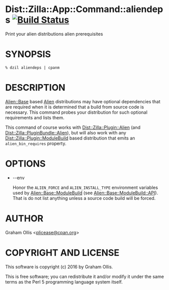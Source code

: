 # Dist::Zilla::App::Command::aliendeps [![Build Status](https://secure.travis-ci.org/plicease/Dist-Zilla-App-Command-aliendeps.png)](http://travis-ci.org/plicease/Dist-Zilla-App-Command-aliendeps)

Print your alien distributions alien prerequisites

# SYNOPSIS

    % dzil aliendeps | cpanm

# DESCRIPTION

[Alien::Base](https://metacpan.org/pod/Alien::Base) based [Alien](https://metacpan.org/pod/Alien) distributions may have optional dependencies
that are required when it is determined that a build from source code is
necessary.  This command probes your distribution for such optional requirements
and lists them.

This command of course works with [Dist::Zilla::Plugin::Alien](https://metacpan.org/pod/Dist::Zilla::Plugin::Alien) (and
[Dist::Zilla::PluginBundle::Alien](https://metacpan.org/pod/Dist::Zilla::PluginBundle::Alien)), but will also work with any
[Dist::Zilla::Plugin::ModuleBuild](https://metacpan.org/pod/Dist::Zilla::Plugin::ModuleBuild) based distribution that emits an
`alien_bin_requires` property.

# OPTIONS

- --env

    Honor the `ALIEN_FORCE` and `ALIEN_INSTALL_TYPE` environment variables used by
    [Alien::Base::ModuleBuild](https://metacpan.org/pod/Alien::Base::ModuleBuild) (see [Alien::Base::ModuleBuild::API](https://metacpan.org/pod/Alien::Base::ModuleBuild::API)).  That is
    do not list anything unless a source code build will be forced.

# AUTHOR

Graham Ollis &lt;plicease@cpan.org>

# COPYRIGHT AND LICENSE

This software is copyright (c) 2016 by Graham Ollis.

This is free software; you can redistribute it and/or modify it under
the same terms as the Perl 5 programming language system itself.
